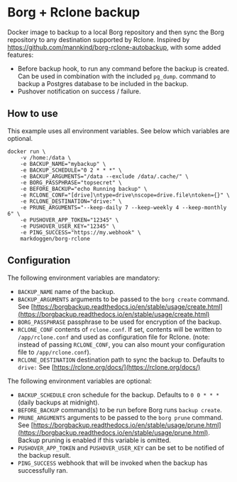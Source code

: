 # Borg + Rclone backup
Docker image to backup to a local Borg repository and then sync the Borg repository to any destination supported by Rclone. Inspired by https://github.com/mannkind/borg-rclone-autobackup, with some added features:
* Before backup hook, to run any command before the backup is created. Can be used in combination with the included ```pg_dump```. command to backup a Postgres database to be included in the backup.
* Pushover notification on success / failure.
## How to use
This example uses all environment variables. See below which variables are optional.

```
docker run \
    -v /home:/data \
    -e BACKUP_NAME="mybackup" \
    -e BACKUP_SCHEDULE="0 2 * * *" \
    -e BACKUP_ARGUMENTS="/data --exclude /data/.cache/" \
    -e BORG_PASSPHRASE="topsecret" \
    -e BEFORE_BACKUP="echo Running backup" \
    -e RCLONE_CONF="[drive]\ntype=drive\nscope=drive.file\ntoken={}" \
    -e RCLONE_DESTINATION="drive:" \
    -e PRUNE_ARGUMENTS="--keep-daily 7 --keep-weekly 4 --keep-monthly 6" \
    -e PUSHOVER_APP_TOKEN="12345" \
    -e PUSHOVER_USER_KEY="12345" \
    -e PING_SUCCESS="https://my.webhook" \
    markdoggen/borg-rclone
```

##  Configuration
The following environment variables are mandatory:
* ```BACKUP_NAME``` name of the backup.
* ```BACKUP_ARGUMENTS``` arguments to be passed to the ```borg create``` command. See [https://borgbackup.readthedocs.io/en/stable/usage/create.html](https://borgbackup.readthedocs.io/en/stable/usage/create.html)
* ```BORG_PASSPHRASE``` passphrase to be used for encryption of the backup.
* ```RCLONE_CONF``` contents of ```rclone.conf```. If set, contents will be written to ```/app/rclone.conf``` and used as configuration file for Rclone.  (note: instead of passing ```RCLONE_CONF```, you can also mount your configuration file to ```/app/rclone.conf```). 
* ```RCLONE_DESTINATION``` destination path to sync the backup to. Defaults to ```drive:``` See [https://rclone.org/docs/](https://rclone.org/docs/)

The following environment variables are optional:
* ```BACKUP_SCHEDULE``` cron schedule for the backup. Defaults to ```0 0 * * *``` (daily backups at midnight). 
* ```BEFORE_BACKUP``` command(s) to be run before Borg runs ```backup create```.
* ```PRUNE_ARGUMENTS``` arguments to be passed to the ```borg prune``` command. See [https://borgbackup.readthedocs.io/en/stable/usage/prune.html](https://borgbackup.readthedocs.io/en/stable/usage/prune.html). Backup pruning is enabled if this variable is omitted.
* ```PUSHOVER_APP_TOKEN``` and ```PUSHOVER_USER_KEY``` can be set to be notified of the backup result.
* ```PING_SUCCESS``` webhook that will be invoked when the backup has successfully ran.

